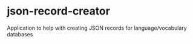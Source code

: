 # json-record-creator
Application to help with creating JSON records for language/vocabulary databases
